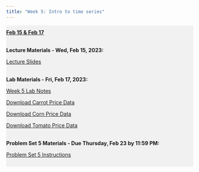```yaml
---
title: "Week 5: Intro to time series"
---
```


<div style="background-color:rgba(0, 0, 0, 0.0470588); text-align:left; vertical-align: middle; padding:10px 0;">
<b><u>Feb 15 & Feb 17</u></b> <br> <br>

<b>Lecture Materials - Wed, Feb 15, 2023:</b> <br>


<a  href="/materials/unit_01/week_01/lecture_01_week_01.html" target="_blank">Lecture Slides</a> <br> <br>


<b>Lab Materials - Fri, Feb 17, 2023:</b> <br>

<a  href="/materials/unit_01/week_01/lab_01_week_01.html" target="_blank">Week 5 Lab Notes</a> <br> 

<a  href="/materials/unit_01/inputs/carrots_prices.csv" download>Download Carrot Price Data</a> <br>

<a  href="/materials/unit_01/inputs/corn_prices.csv" download>Download Corn Price Data</a> <br>

<a  href="/materials/unit_01/inputs/tomatoes_prices.csv" target="_blank">Download Tomato Price Data</a> <br> <br> 




<b>Problem Set 5 Materials - Due Thursday, Feb 23 by 11:59 PM:</b> <br>

<a  href="/materials/unit_01/week_01/ps5.html" target="_blank">Problem Set 5 Instructions</a> <br> 

<!---

<a  href="/materials/unit_00/inputs/carrots_prices.csv" download>Download Carrot Price Data</a> <br>

<a  href="/materials/unit_00/inputs/corn_prices.csv" download>Download Corn Price Data</a> <br>

<a  href="/materials/unit_00/inputs/tomatoes_prices.csv" target="_blank">Download Tomato Price Data</a> <br> <br>

-->

<!---
<b>Additional Resources:</b> <br>

<a  href="https://32net.id/bukaheula/share/SYCWaE5oc1kTqt9D6VLB0wqSno3PFMgUBWRAWeh9.pdf" target="_blank"><i>Better Data Visualizations</i> by Jonathan Schwabish - Free PDF </a> <br>


<a  href="https://policyviz.com/resources/" target="_blank">Jonathan Schwabish - Data Vis Resources </a> <br>

-->
</div>

